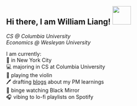 ## Hi there, I am William Liang! <img src="https://media.giphy.com/media/HtqFbL7el09oY/giphy.gif" width="50" height="50" />

*CS @ Columbia University*
<br>
*Economics @ Wesleyan University*

I am currently:
<br>
:round_pushpin: in New York City
<br>
:computer: majoring in CS at Columbia University
<br>
:violin: playing the violin 
<br>
🖊️ drafting <a href='www.williamliang.com'>blogs</a> about my PM learnings
<br>
:eyes: binge watching Black Mirror
<br>
:headphones: vibing to lo-fi playlists on Spotify
